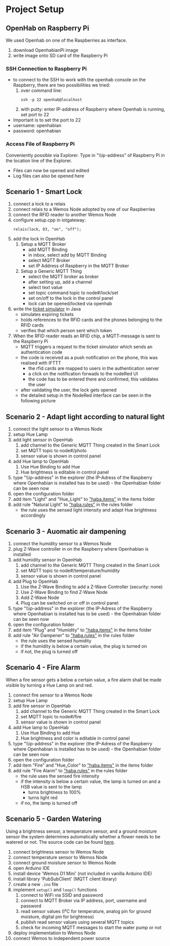 # Project Setup
## OpenHab on Raspberry Pi
We used Openhab on one of the Raspberries as interface.
1. download OpenhabianPi image
2. write image onto SD card of the Raspberry Pi

### SSH Connection to Raspberry Pi
- to connect to the SSH to work with the openhab console on the Raspberry, there are two possibilities we tried:
    1. over command line:
        ```
        ssh -p 22 openhab@localhost
        ```
    2. with putty: enter IP-address of Raspberry where Openhab is running, set port to 22
- Important is to set the port to 22
- username: openhabian
- password: openhabian

### Access File of Raspberry Pi
Conveniently possible via Explorer. Type in "\\\ip-address" of Raspberry Pi in the location line of the Explorer.
- Files can now be opened and edited
- Log files can also be opened here

## Scenario 1 - Smart Lock
1. connect a lock to a relais
2. connect relais to a Wemos Node adopted by one of our Raspberries
3. connect the RFID reader to another Wemos Node
4. configure setup.cpp in iotgateway:
    ```
    relais(lock, D3, "on", "off");
    ```
5. add the lock in OpenHab
    1. Setup a MQTT Broker
        - add MQTT Binding
        - in inbox, select add by MQTT Binding
        - select MQTT Broker
        - set IP Address of Raspberry in the MQTT Broker
    2. Setup a Generic MQTT Thing
        - select the MQTT broker as broker
        - after setting up, add a channel
        - select text value
        - set topic command topic to node#/lock/set
        - set on/off to the lock in the control panel
        - lock can be opened/locked via openhab
6. write the [ticket simulator](../../MQTT%20Ticket%20Simulator) in Java
    - simulates expiring tickets
    - holds references to the RFID cards and the phones belonging to the RFID cards
    - verifies that which person sent which token
7. When the RFID reader reads an RFID chip, a MQTT-message is sent to the Raspberry Pi
    - MQTT triggers a request to the ticket simulator which sends an authentication code
    - the code is received as a push notification on the phone, this was realised with IFTTT
        - the rfid cards are mapped to users in the authentication server
        - a click on the notification forwads to the nodeRed UI
        - the code has to be entered there and confirmed, this validates the user
    - after validating the user, the lock gets opened
    - the detailed setup in the NodeRed interface can be seen in the following picture

## Scenario 2 - Adapt light according to natural light
1. connect the light sensor to a Wemos Node
2. setup Hue Lamp
3. add light sensor in OpenHab
    1. add channel to the Generic MQTT Thing created in the Smart Lock
    2. set MQTT topic to node#/photo
    3. sensor value is shown in control panel
4. add Hue lamp to OpenHab
    1. Use Hue Binding to add Hue
    2. Hue brightness is editable in control panel
5. type "\\\ip-address" in the explorer (the IP-Adress of the Raspberry where Openhabian is installed has to be used) - the Openhabian folder can be seen now
6. open the configuration folder
7. add item "Light" and "Hue_Light" to ["haba.items"](./openhab_files/haba.items) in the items folder
8. add rule "Natural Light" to ["haba.rules"](./openhab_files/haba.rules) in the rules folder
    - the rule uses the sensed light intensity and adapt Hue brightness accordingly

## Scenario 3 - Auomatic air dampening
1. connect the humidity sensor to a Wemos Node
2. plug Z-Wave controller in on the Raspberry where Openhabian is installed
3. add humidity sensor in OpenHab
    1. add channel to the Generic MQTT Thing created in the Smart Lock
    2. set MQTT topic to node#/temperature/humidity
    3. sensor value is shown in control panel
4. add Plug to OpenHab
    1. Use the Z-Wave Binding to add a Z-Wave Controller (security: none)
    2. Use Z-Wave Binding to find Z-Wave Node
    3. Add Z-Wave Node
    4. Plug can be switched on or off in control panel
5. type "\\\ip-address" in the explorer (the IP-Adress of the Raspberry where Openhabian is installed has to be used) - the Openhabian folder can be seen now
6. open the configuration folder
7. add item "Plug" and "Humidity" to ["haba.items"](./openhab_files/haba.items) in the items folder
8. add rule "Air Dampener" to ["haba.rules"](./openhab_files/haba.rules) in the rules folder
    - the rule uses the sensed humidity
    - if the humidity is below a certain value, the plug is turned on
    - if not, the plug is turned off

## Scenario 4 - Fire Alarm
When a fire sensor gets a below a certain value, a fire alarm shall be made visible by turning a Hue Lamp on and red.
1. connect fire sensor to a Wemos Node
2. setup Hue Lamp
3. add fire sensor in OpenHab
    1. add channel to the Generic MQTT Thing created in the Smart Lock
    2. set MQTT topic to node#/fire
    3. sensor value is shown in control panel
4. add Hue lamp to OpenHab
    1. Use Hue Binding to add Hue
    2. Hue brightness and color is editable in control panel
5. type "\\\ip-address" in the explorer (the IP-Adress of the Raspberry where Openhabian is installed has to be used) - the Openhabian folder can be seen now
6. open the configuration folder
7. add item "Fire" and "Hue_Color" to ["haba.items"](./openhab_files/haba.items) in the items folder
8. add rule "Fire Alarm" to ["haba.rules"](./openhab_files/haba.rules) in the rules folder
    - the rule uses the sensed fire intensity
    - if the intensity is below a certain value, the lamp is turned on and a HSB value is sent to the lamp
        - turns brightness to 100%
        - turns light red
    - if no, the lamp is turned off

## Scenario 5 - Garden Watering
Using a brightness sensor, a temperature sensor, and a ground moisture sensor the system determines automatically whether a flower needs to be watered or not.
The source code can be found [here](./Watering%20System/setup/setup.ino).
1. connect brightness sensor to Wemos Node
2. connect temperature sensor to Wemos Node
3. connect ground moisture sensor to Wemos Node
4. open Arduino IDE
5. install device 'Wemos D1 Mini' (not included in vanilla Arduino IDE)
6. install library 'PubSubClient' (MQTT client library)
7. create a new ```.ino``` file
8. implement ```setup()``` and ```loop()``` functions
   1. connect to WiFi via SSID and password
   2. connect to MQTT Broker via IP address, port, username and password
   3. read sensor values (I²C for temperature, analog pin for ground moisture, digital pin for brightness)
   4. publish read sensor values using several MQTT topics
   5. check for incoming MQTT messages to start the water pump or not
9. deploy implementation to Wemos Node
10. connect Wemos to independent power source